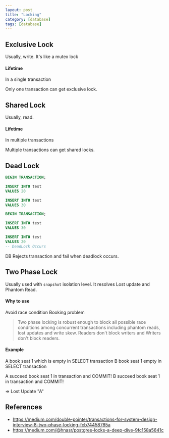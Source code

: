 ```yaml
---
layout: post
title: "Locking"
category: [database]
tags: [database]
---
```


## Exclusive Lock
Usually, write.
It's like a mutex lock
#### Lifetime
In a single transaction

Only one transaction can get exclusive lock.

## Shared Lock
Usually, read.

#### Lifetime
In multiple transactions

Multiple transactions can get shared locks.

## Dead Lock

```sql
BEGIN TRANSACTION;

INSERT INTO test
VALUES 20

INSERT INTO test
VALUES 30
```

```sql
BEGIN TRANSACTION;

INSERT INTO test
VALUES 30

INSERT INTO test
VALUES 20
-- DeadLock Occurs
```

DB Rejects transaction and fail when deadlock occurs.


## Two Phase Lock
Usually used with `snapshot` isolation level.
It resolves Lost update and Phantom Read.

#### Why to use
Avoid race condition
Booking problem

>  Two phase locking is robust enough to block all possible race conditions among concurrent transactions including phantom reads, lost updates and write skew.
Readers don't block writers and Writers don't block readers.

#### Example
A book seat 1 which is empty in SELECT transaction
B book seat 1 empty in SELECT transaction

A succeed book seat 1 in transaction and COMMIT!
B succeed book seat 1 in transaction and COMMIT!

=> Lost Update "A"




## References
- https://medium.com/double-pointer/transactions-for-system-design-interview-8-two-phase-locking-fcb74458785a
- https://medium.com/@hnasr/postgres-locks-a-deep-dive-9fc158a5641c
